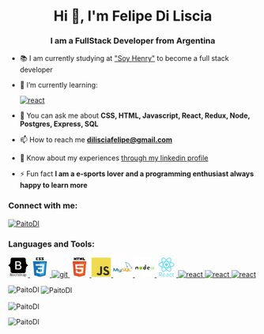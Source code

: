 <h1 align="center">Hi 👋, I'm Felipe Di Liscia</h1>
<h3 align="center">I am a FullStack Developer from Argentina </h3>

- 📚 I am currently studying at ["Soy Henry"](https://www.soyhenry.com/?utm_source=google&utm_medium=cpc&utm_campaign=GADS_SEARCH_ARG_BRAND&utm_content=brand&gclid=CjwKCAjw77WVBhBuEiwAJ-YoJAQ8Qml2vyqfHfSi742pbrvmOqBPNI-VeVYw-znZXm5kYNqVCBraaRoCCtQQAvD_BwE) to become a full stack developer

- 🌱 I’m currently learning: <p align="left"><a href="https://www.typescriptlang.org/" target="_blank" rel="noreferrer"> <img src="https://skillicons.dev/icons?i=typescript" alt="react" width="40" height="40"/> </a></p>

- 💬 You can ask me about **CSS, HTML, Javascript, React, Redux, Node, Postgres, Express, SQL**

- 📫 How to reach me **dilisciafelipe@gmail.com**

- 📄 Know about my experiences [through my linkedin profile](https://www.linkedin.com/in/felipe-di-liscia-2531691b0/)

- ⚡ Fun fact **I am a e-sports lover and a programming enthusiast always happy to learn more**

<h3 align="left">Connect with me:</h3>
<p align="left">
<a href="https://www.linkedin.com/in/felipe-di-liscia-2531691b0/" target="blank"><img align="center" src="https://raw.githubusercontent.com/rahuldkjain/github-profile-readme-generator/master/src/images/icons/Social/linked-in-alt.svg" alt="PaitoDl" height="30" width="40" /></a>
</p>

<h3 align="left">Languages and Tools:</h3>
<p align="left"> <a href="https://getbootstrap.com" target="_blank" rel="noreferrer"> <img src="https://raw.githubusercontent.com/devicons/devicon/master/icons/bootstrap/bootstrap-plain-wordmark.svg" alt="bootstrap" width="40" height="40"/> </a> <a href="https://www.w3schools.com/css/" target="_blank" rel="noreferrer"> <img src="https://raw.githubusercontent.com/devicons/devicon/master/icons/css3/css3-original-wordmark.svg" alt="css3" width="40" height="40"/> </a> <a href="https://git-scm.com/" target="_blank" rel="noreferrer"> <img src="https://www.vectorlogo.zone/logos/git-scm/git-scm-icon.svg" alt="git" width="40" height="40"/> </a> <a href="https://www.w3.org/html/" target="_blank" rel="noreferrer"> <img src="https://raw.githubusercontent.com/devicons/devicon/master/icons/html5/html5-original-wordmark.svg" alt="html5" width="40" height="40"/> </a> <a href="https://developer.mozilla.org/en-US/docs/Web/JavaScript" target="_blank" rel="noreferrer"> <img src="https://raw.githubusercontent.com/devicons/devicon/master/icons/javascript/javascript-original.svg" alt="javascript" width="40" height="40"/> </a><a href="https://www.mysql.com/" target="_blank" rel="noreferrer"> <img src="https://raw.githubusercontent.com/devicons/devicon/master/icons/mysql/mysql-original-wordmark.svg" alt="mysql" width="40" height="40"/> </a> <a href="https://nodejs.org" target="_blank" rel="noreferrer"> <img src="https://raw.githubusercontent.com/devicons/devicon/master/icons/nodejs/nodejs-original-wordmark.svg" alt="nodejs" width="40" height="40"/> </a> <a href="https://reactjs.org/" target="_blank" rel="noreferrer"> <img src="https://raw.githubusercontent.com/devicons/devicon/master/icons/react/react-original-wordmark.svg" alt="react" width="40" height="40"/> 
<a href="https://expressjs.com/" target="_blank" rel="noreferrer"> <img src="https://skillicons.dev/icons?i=express" alt="react" width="40" height="40"/> </a> <a href="https://redux.js.org/" target="_blank" rel="noreferrer"> <img src="https://skillicons.dev/icons?i=redux" alt="react" width="40" height="40"/> </a><a href="https://www.postgresql.org/" target="_blank" rel="noreferrer"> <img src="https://skillicons.dev/icons?i=postgres" alt="react" width="40" height="40"/> </a>
</p>

<p><img align="left" src="https://github-readme-stats.vercel.app/api/top-langs?username=PaitoDl&show_icons=true&locale=en&layout=compact" alt="PaitoDl" /></p>

<p>&nbsp;<img align="center" src="https://github-readme-stats.vercel.app/api?username=PaitoDl&show_icons=true&locale=en" alt="PaitoDl" /></p>

<p><img align="center" src="https://github-readme-streak-stats.herokuapp.com/?user=PaitoDl&" alt="PaitoDl" /></p>

<p align="left"> <img src="https://komarev.com/ghpvc/?username=PaitoDl&label=Profile%20views&color=0e75b6&style=flat" alt="PaitoDl" /> </p>
